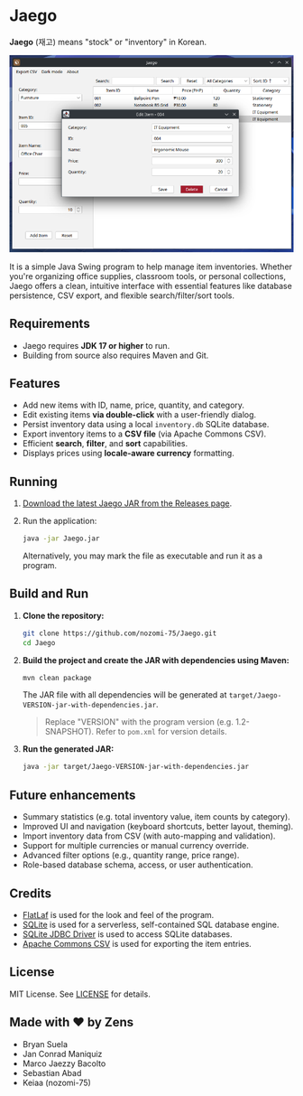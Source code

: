 # Jaego

**Jaego** (재고) means "stock" or "inventory" in Korean. 

![Program screenshot](program-screenshot.png)

It is a simple Java Swing program to help manage item inventories. Whether you're organizing office supplies, classroom tools, or personal collections, Jaego offers a clean, intuitive interface with essential features like database persistence, CSV export, and flexible search/filter/sort tools.

## Requirements
- Jaego requires **JDK 17 or higher** to run.
- Building from source also requires Maven and Git.

## Features

- Add new items with ID, name, price, quantity, and category.
- Edit existing items **via double-click** with a user-friendly dialog.
- Persist inventory data using a local `inventory.db` SQLite database.
- Export inventory items to a **CSV file** (via Apache Commons CSV).
- Efficient **search**, **filter**, and **sort** capabilities.
- Displays prices using **locale-aware currency** formatting.


## Running

1. [Download the latest Jaego JAR from the Releases page](https://github.com/nozomi-75/Jaego/releases).
2. Run the application:

    ```sh
    java -jar Jaego.jar
    ```

    Alternatively, you may mark the file as executable and run it as a program.

## Build and Run

1. **Clone the repository:**

    ```sh
    git clone https://github.com/nozomi-75/Jaego.git
    cd Jaego
    ```

2. **Build the project and create the JAR with dependencies using Maven:**

    ```sh
    mvn clean package
    ```

    The JAR file with all dependencies will be generated at `target/Jaego-VERSION-jar-with-dependencies.jar`.
    > Replace "VERSION" with the program version (e.g. 1.2-SNAPSHOT). Refer to `pom.xml` for version details.

3. **Run the generated JAR:**

    ```sh
    java -jar target/Jaego-VERSION-jar-with-dependencies.jar
    ```

## Future enhancements

- Summary statistics (e.g. total inventory value, item counts by category).
- Improved UI and navigation (keyboard shortcuts, better layout, theming).
- Import inventory data from CSV (with auto-mapping and validation).
- Support for multiple currencies or manual currency override.
- Advanced filter options (e.g., quantity range, price range).
- Role-based database schema, access, or user authentication.

## Credits

- [FlatLaf](https://www.formdev.com/flatlaf/) is used for the look and feel of the program.
- [SQLite](https://www.sqlite.org/) is used for a serverless, self-contained SQL database engine.
- [SQLite JDBC Driver](https://github.com/xerial/sqlite-jdbc) is used to access SQLite databases.
- [Apache Commons CSV](https://commons.apache.org/proper/commons-csv/) is used for exporting the item entries.

## License

MIT License. See [LICENSE](LICENSE) for details.

## Made with ❤️ by Zens

- Bryan Suela
- Jan Conrad Maniquiz
- Marco Jaezzy Bacolto
- Sebastian Abad
- Keiaa (nozomi-75)
